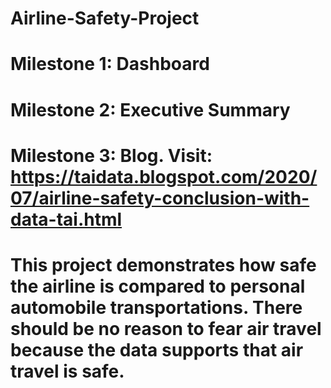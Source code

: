 # Airline-Safety-Project

# Milestone 1: Dashboard
# Milestone 2: Executive Summary
# Milestone 3: Blog. Visit: https://taidata.blogspot.com/2020/07/airline-safety-conclusion-with-data-tai.html

# This project demonstrates how safe the airline is compared to personal automobile transportations. There should be no reason to fear air travel because the data supports that air travel is safe.
